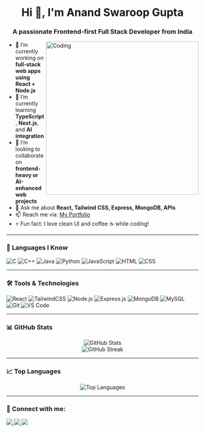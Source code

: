 <h1 align="center">Hi 👋, I'm Anand Swaroop Gupta</h1>
<h3 align="center">A passionate Frontend-first Full Stack Developer from India</h3>

<img align="right" alt="Coding" width="400" src="https://media.giphy.com/media/qgQUggAC3Pfv687qPC/giphy.gif" />

- 🔭 I’m currently working on **full-stack web apps using React + Node.js**
- 🌱 I’m currently learning **TypeScript**, **Next.js**, and **AI integration**
- 👯 I’m looking to collaborate on **frontend-heavy or AI-enhanced web projects**
- 💬 Ask me about **React, Tailwind CSS, Express, MongoDB, APIs**
- 📫 Reach me via: [My Portfolio](https://portfolio-anand-swaroop-guptas-projects.vercel.app/)
- ⚡ Fun fact: I love clean UI and coffee ☕ while coding!

---

### 🧠 Languages I Know

![C](https://img.shields.io/badge/C-00599C?style=for-the-badge&logo=c&logoColor=white)
![C++](https://img.shields.io/badge/C++-00599C?style=for-the-badge&logo=cplusplus&logoColor=white)
![Java](https://img.shields.io/badge/Java-ED8B00?style=for-the-badge&logo=openjdk&logoColor=white)
![Python](https://img.shields.io/badge/Python-3776AB?style=for-the-badge&logo=python&logoColor=white)
![JavaScript](https://img.shields.io/badge/JavaScript-yellow?style=for-the-badge&logo=javascript&logoColor=black)
![HTML](https://img.shields.io/badge/HTML5-E34F26?style=for-the-badge&logo=html5&logoColor=white)
![CSS](https://img.shields.io/badge/CSS3-1572B6?style=for-the-badge&logo=css3&logoColor=white)

---

### 🛠️ Tools & Technologies

![React](https://img.shields.io/badge/React-20232A?style=for-the-badge&logo=react&logoColor=61DAFB)
![TailwindCSS](https://img.shields.io/badge/TailwindCSS-06B6D4?style=for-the-badge&logo=tailwindcss&logoColor=white)
![Node.js](https://img.shields.io/badge/Node.js-339933?style=for-the-badge&logo=nodedotjs&logoColor=white)
![Express.js](https://img.shields.io/badge/Express.js-000000?style=for-the-badge&logo=express&logoColor=white)
![MongoDB](https://img.shields.io/badge/MongoDB-4EA94B?style=for-the-badge&logo=mongodb&logoColor=white)
![MySQL](https://img.shields.io/badge/MySQL-005C84?style=for-the-badge&logo=mysql&logoColor=white)
![Git](https://img.shields.io/badge/Git-F05032?style=for-the-badge&logo=git&logoColor=white)
![VS Code](https://img.shields.io/badge/VS%20Code-007ACC?style=for-the-badge&logo=visual-studio-code&logoColor=white)

---

### 📊 GitHub Stats

<p align="center">
  <img src="https://github-readme-stats.vercel.app/api?username=AnandGuptaDev&show_icons=true&theme=tokyonight" alt="GitHub Stats" />
  <br />
  <img src="https://github-readme-streak-stats.herokuapp.com/?user=AnandGuptaDev&theme=tokyonight" alt="GitHub Streak" />
</p>

---

### 📈 Top Languages

<p align="center">
  <img src="https://github-readme-stats.vercel.app/api/top-langs/?username=AnandGuptaDev&layout=compact&theme=tokyonight" alt="Top Languages" />
</p>

---

### 🔗 Connect with me:

<p align="left">
  <a href="https://www.linkedin.com/in/anand-swaroop-gupta-42b72623b" target="_blank">
    <img src="https://img.shields.io/badge/LinkedIn-blue?style=for-the-badge&logo=linkedin&logoColor=white" />
  </a>
  <a href="mailto:anandgupta020204@gmail.com" target="_blank">
    <img src="https://img.shields.io/badge/Gmail-red?style=for-the-badge&logo=gmail&logoColor=white" />
  </a>
  <a href="https://portfolio-anand-swaroop-guptas-projects.vercel.app/" target="_blank">
    <img src="https://img.shields.io/badge/Portfolio-grey?style=for-the-badge&logo=vercel&logoColor=white" />
  </a>
</p>


